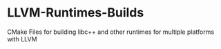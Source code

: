 # LLVM-Runtimes-Builds
CMake Files for building libc++ and other runtimes for multiple platforms with LLVM
